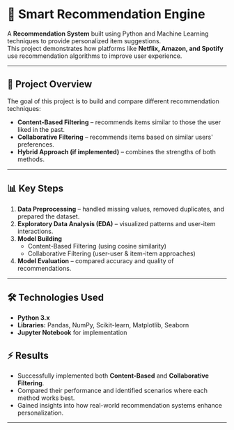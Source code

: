 # 🎯 Smart Recommendation Engine

A **Recommendation System** built using Python and Machine Learning techniques to provide personalized item suggestions.  
This project demonstrates how platforms like **Netflix, Amazon, and Spotify** use recommendation algorithms to improve user experience.

---

## 🚀 Project Overview
The goal of this project is to build and compare different recommendation techniques:
- **Content-Based Filtering** – recommends items similar to those the user liked in the past.
- **Collaborative Filtering** – recommends items based on similar users' preferences.
- **Hybrid Approach (if implemented)** – combines the strengths of both methods.

---

## 📊 Key Steps
1. **Data Preprocessing** – handled missing values, removed duplicates, and prepared the dataset.
2. **Exploratory Data Analysis (EDA)** – visualized patterns and user-item interactions.
3. **Model Building**  
   - Content-Based Filtering (using cosine similarity)  
   - Collaborative Filtering (user-user & item-item approaches)  
4. **Model Evaluation** – compared accuracy and quality of recommendations.

---

## 🛠️ Technologies Used
- **Python 3.x**
- **Libraries:** Pandas, NumPy, Scikit-learn, Matplotlib, Seaborn
- **Jupyter Notebook** for implementation


## ⚡ Results
- Successfully implemented both **Content-Based** and **Collaborative Filtering**.
- Compared their performance and identified scenarios where each method works best.
- Gained insights into how real-world recommendation systems enhance personalization.
---


